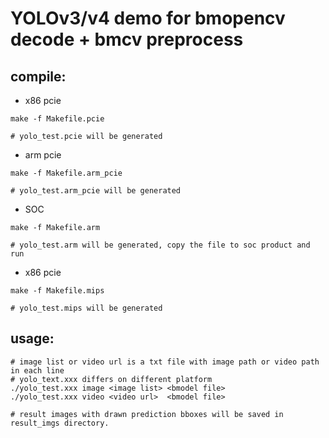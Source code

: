 # YOLOv3/v4 demo for bmopencv decode + bmcv preprocess

## compile:
* x86 pcie

```shell
make -f Makefile.pcie

# yolo_test.pcie will be generated
```
* arm pcie

```shell
make -f Makefile.arm_pcie

# yolo_test.arm_pcie will be generated
```
* SOC

```shell
make -f Makefile.arm

# yolo_test.arm will be generated, copy the file to soc product and run
```
* x86 pcie

```shell
make -f Makefile.mips

# yolo_test.mips will be generated
```

## usage:

```shell
# image list or video url is a txt file with image path or video path in each line
# yolo_text.xxx differs on different platform
./yolo_test.xxx image <image list> <bmodel file> 
./yolo_test.xxx video <video url>  <bmodel file>

# result images with drawn prediction bboxes will be saved in result_imgs directory.
```